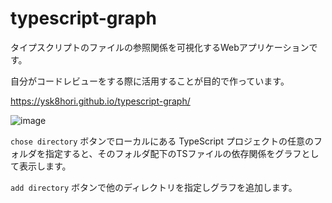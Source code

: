 # typescript-graph

タイプスクリプトのファイルの参照関係を可視化するWebアプリケーションです。

自分がコードレビューをする際に活用することが目的で作っています。

https://ysk8hori.github.io/typescript-graph/

![image](https://user-images.githubusercontent.com/5052869/201675645-55f35027-fa6f-4c38-9c3e-221d1f057f86.png)

`chose directory` ボタンでローカルにある TypeScript プロジェクトの任意のフォルダを指定すると、そのフォルダ配下のTSファイルの依存関係をグラフとして表示します。

`add directory` ボタンで他のディレクトリを指定しグラフを追加します。

